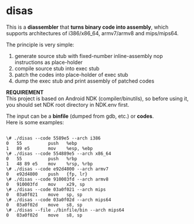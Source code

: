 # disas
This is a **diassembler** that **turns binary code into assembly**, which supports architectures of i386/x86_64, armv7/armv8 and mips/mips64.

The principle is very simple:  
1. generate source stub with fixed-number inline-assembly nop instructions as place-holder
2. compile source stub into exec stub
3. patch the codes into place-holder of exec stub
4. dump the exec stub and print assembly of patched codes

**REQUIREMENT**  
This project is based on Android NDK (compiler/binutils), so before using it, you should set NDK root directory in NDK.env first.

The input can be a **binfile** (dumped from gdb, etc.) or **codes**.  
Here is some examples:
<pre><code>
\# ./disas --code 5589e5 --arch i386
0   55          push   %ebp
1   89 e5       mov    %esp, %ebp
\# ./disas --code 554889e5 --arch x86_64
0   55          push   %rbp
1   48 89 e5    mov    %rsp, %rbp
\# ./disas --code e92d4800 --arch armv7
0   e92d4800    push   {fp, lr}
\# ./disas --code 910003fd --arch armv8
0   910003fd    mov    x29, sp
\# ./disas --code 03a0f021 --arch mips
0   03a0f021    move   sp, sp
\# ./disas --code 03a0f02d --arch mips64
0   03a0f02d    move   s8, sp
\# ./disas --file ./binfile/bin --arch mips64
0   03a0f02d    move   s8, sp
</pre></code>
